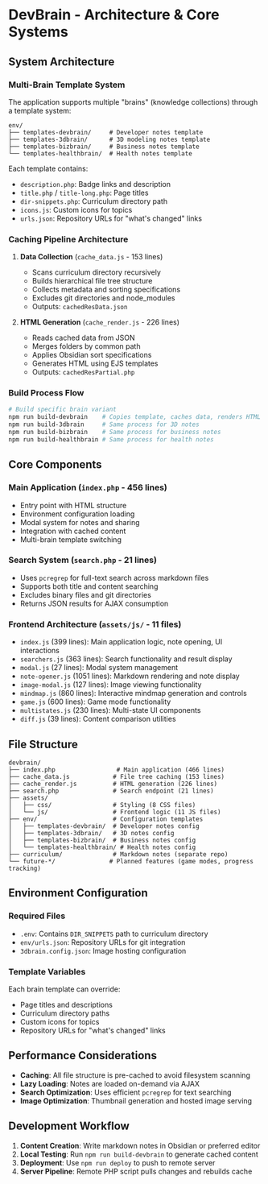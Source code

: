 # DevBrain - Architecture & Core Systems

## System Architecture

### Multi-Brain Template System
The application supports multiple "brains" (knowledge collections) through a template system:

```
env/
├── templates-devbrain/     # Developer notes template
├── templates-3dbrain/      # 3D modeling notes template  
├── templates-bizbrain/     # Business notes template
└── templates-healthbrain/  # Health notes template
```

Each template contains:
- `description.php`: Badge links and description
- `title.php` / `title-long.php`: Page titles
- `dir-snippets.php`: Curriculum directory path
- `icons.js`: Custom icons for topics
- `urls.json`: Repository URLs for "what's changed" links

### Caching Pipeline Architecture

1. **Data Collection** (`cache_data.js` - 153 lines)
   - Scans curriculum directory recursively
   - Builds hierarchical file tree structure
   - Collects metadata and sorting specifications
   - Excludes git directories and node_modules
   - Outputs: `cachedResData.json`

2. **HTML Generation** (`cache_render.js` - 226 lines)
   - Reads cached data from JSON
   - Merges folders by common path
   - Applies Obsidian sort specifications
   - Generates HTML using EJS templates
   - Outputs: `cachedResPartial.php`

### Build Process Flow
```bash
# Build specific brain variant
npm run build-devbrain    # Copies template, caches data, renders HTML
npm run build-3dbrain     # Same process for 3D notes
npm run build-bizbrain    # Same process for business notes
npm run build-healthbrain # Same process for health notes
```

## Core Components

### Main Application (`index.php` - 456 lines)
- Entry point with HTML structure
- Environment configuration loading
- Modal system for notes and sharing
- Integration with cached content
- Multi-brain template switching

### Search System (`search.php` - 21 lines)
- Uses `pcregrep` for full-text search across markdown files
- Supports both title and content searching
- Excludes binary files and git directories
- Returns JSON results for AJAX consumption

### Frontend Architecture (`assets/js/` - 11 files)
- `index.js` (399 lines): Main application logic, note opening, UI interactions
- `searchers.js` (363 lines): Search functionality and result display
- `modal.js` (27 lines): Modal system management
- `note-opener.js` (1051 lines): Markdown rendering and note display
- `image-modal.js` (127 lines): Image viewing functionality
- `mindmap.js` (860 lines): Interactive mindmap generation and controls
- `game.js` (600 lines): Game mode functionality
- `multistates.js` (230 lines): Multi-state UI components
- `diff.js` (39 lines): Content comparison utilities

## File Structure

```
devbrain/
├── index.php                 # Main application (466 lines)
├── cache_data.js            # File tree caching (153 lines)
├── cache_render.js          # HTML generation (226 lines)
├── search.php               # Search endpoint (21 lines)
├── assets/
│   ├── css/                 # Styling (8 CSS files)
│   └── js/                  # Frontend logic (11 JS files)
├── env/                     # Configuration templates
│   ├── templates-devbrain/  # Developer notes config
│   ├── templates-3dbrain/   # 3D notes config
│   ├── templates-bizbrain/  # Business notes config
│   └── templates-healthbrain/ # Health notes config
├── curriculum/              # Markdown notes (separate repo)
└── future-*/               # Planned features (game modes, progress tracking)
```

## Environment Configuration

### Required Files
- `.env`: Contains `DIR_SNIPPETS` path to curriculum directory
- `env/urls.json`: Repository URLs for git integration
- `3dbrain.config.json`: Image hosting configuration

### Template Variables
Each brain template can override:
- Page titles and descriptions
- Curriculum directory paths
- Custom icons for topics
- Repository URLs for "what's changed" links

## Performance Considerations

- **Caching**: All file structure is pre-cached to avoid filesystem scanning
- **Lazy Loading**: Notes are loaded on-demand via AJAX
- **Search Optimization**: Uses efficient `pcregrep` for text searching
- **Image Optimization**: Thumbnail generation and hosted image serving

## Development Workflow

1. **Content Creation**: Write markdown notes in Obsidian or preferred editor
2. **Local Testing**: Run `npm run build-devbrain` to generate cached content
3. **Deployment**: Use `npm run deploy` to push to remote server
4. **Server Pipeline**: Remote PHP script pulls changes and rebuilds cache
